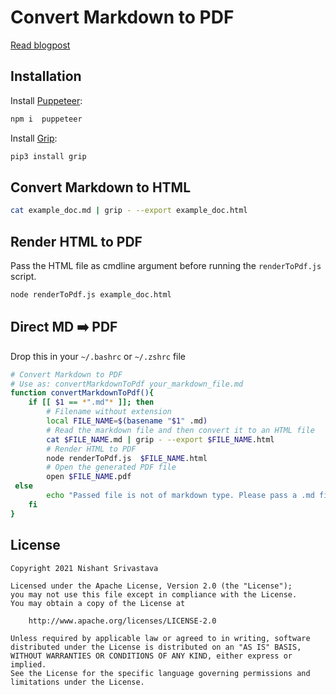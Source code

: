 # Convert Markdown to PDF

[Read blogpost](https://crushingcode.nisrulz.com/posts/how-to-convert-markdown-to-pdf/)

## Installation

Install [Puppeteer](https://github.com/puppeteer/puppeteer): 

```sh
npm i  puppeteer
```

Install [Grip](https://github.com/joeyespo/grip):

```sh
pip3 install grip
```

## Convert Markdown to HTML

```sh
cat example_doc.md | grip - --export example_doc.html
```

## Render HTML to PDF

Pass the HTML file as cmdline argument before running the `renderToPdf.js` script.

```sh
node renderToPdf.js example_doc.html
```

## Direct MD ➡️ PDF

Drop this in your `~/.bashrc` or `~/.zshrc` file

```sh
# Convert Markdown to PDF
# Use as: convertMarkdownToPdf your_markdown_file.md
function convertMarkdownToPdf(){
    if [[ $1 == *".md"* ]]; then
        # Filename without extension
        local FILE_NAME=$(basename "$1" .md)
        # Read the markdown file and then convert it to an HTML file
        cat $FILE_NAME.md | grip - --export $FILE_NAME.html 
        # Render HTML to PDF
        node renderToPdf.js  $FILE_NAME.html
        # Open the generated PDF file
        open $FILE_NAME.pdf
 else
        echo "Passed file is not of markdown type. Please pass a .md file"
    fi
}
```

## License

```
Copyright 2021 Nishant Srivastava

Licensed under the Apache License, Version 2.0 (the "License");
you may not use this file except in compliance with the License.
You may obtain a copy of the License at

    http://www.apache.org/licenses/LICENSE-2.0

Unless required by applicable law or agreed to in writing, software
distributed under the License is distributed on an "AS IS" BASIS,
WITHOUT WARRANTIES OR CONDITIONS OF ANY KIND, either express or implied.
See the License for the specific language governing permissions and
limitations under the License.
```